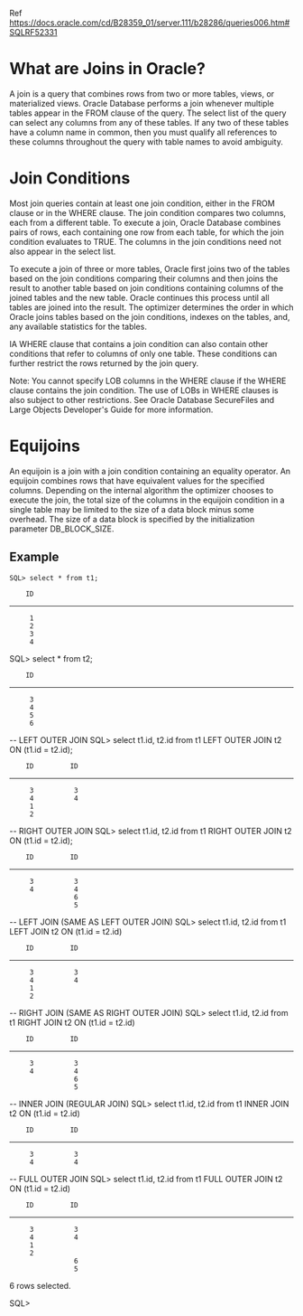 Ref https://docs.oracle.com/cd/B28359_01/server.111/b28286/queries006.htm#SQLRF52331

# What are Joins in Oracle? 
A join is a query that combines rows from two or more tables, views, or materialized views. Oracle Database performs a join whenever multiple tables appear in the FROM clause of the query. The select list of the query can select any columns from any of these tables. If any two of these tables have a column name in common, then you must qualify all references to these columns throughout the query with table names to avoid ambiguity.

# Join Conditions 
Most join queries contain at least one join condition, either in the FROM clause or in the WHERE clause. The join condition compares two columns, each from a different table. To execute a join, Oracle Database combines pairs of rows, each containing one row from each table, for which the join condition evaluates to TRUE. The columns in the join conditions need not also appear in the select list.

To execute a join of three or more tables, Oracle first joins two of the tables based on the join conditions comparing their columns and then joins the result to another table based on join conditions containing columns of the joined tables and the new table. Oracle continues this process until all tables are joined into the result. The optimizer determines the order in which Oracle joins tables based on the join conditions, indexes on the tables, and, any available statistics for the tables.

IA WHERE clause that contains a join condition can also contain other conditions that refer to columns of only one table. These conditions can further restrict the rows returned by the join query.

Note:
You cannot specify LOB columns in the WHERE clause if the WHERE clause contains the join condition. The use of LOBs in WHERE clauses is also subject to other restrictions. See Oracle Database SecureFiles and Large Objects Developer's Guide for more information.

# Equijoins 
An equijoin is a join with a join condition containing an equality operator. An equijoin combines rows that have equivalent values for the specified columns. Depending on the internal algorithm the optimizer chooses to execute the join, the total size of the columns in the equijoin condition in a single table may be limited to the size of a data block minus some overhead. The size of a data block is specified by the initialization parameter DB_BLOCK_SIZE.

## Example 
    
    SQL> select * from t1;

        ID
----------
         1
         2
         3
         4

SQL> select * from t2;

        ID
----------
         3
         4
         5
         6

-- LEFT OUTER JOIN
SQL> select t1.id, t2.id from t1 LEFT OUTER JOIN t2 ON (t1.id = t2.id);

        ID         ID
---------- ----------
         3          3
         4          4
         1
         2

-- RIGHT OUTER JOIN
SQL> select t1.id, t2.id from t1 RIGHT OUTER JOIN t2 ON (t1.id = t2.id);

        ID         ID
---------- ----------
         3          3
         4          4
                    6
                    5

-- LEFT JOIN (SAME AS LEFT OUTER JOIN)
SQL> select t1.id, t2.id from t1 LEFT JOIN t2 ON (t1.id = t2.id)

        ID         ID
---------- ----------
         3          3
         4          4
         1
         2

-- RIGHT JOIN (SAME AS RIGHT OUTER JOIN)
SQL> select t1.id, t2.id from t1 RIGHT JOIN t2 ON (t1.id = t2.id)

        ID         ID
---------- ----------
         3          3
         4          4
                    6
                    5

-- INNER JOIN (REGULAR JOIN)
SQL> select t1.id, t2.id from t1 INNER JOIN t2 ON (t1.id = t2.id)

        ID         ID
---------- ----------
         3          3
         4          4

-- FULL OUTER JOIN
SQL> select t1.id, t2.id from t1 FULL OUTER JOIN t2 ON (t1.id = t2.id)

        ID         ID
---------- ----------
         3          3
         4          4
         1
         2
                    6
                    5

6 rows selected.

SQL>
               
     
